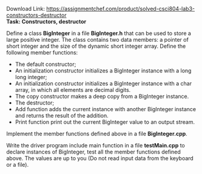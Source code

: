 Download Link: https://assignmentchef.com/product/solved-csci804-lab3-constructors-destructor
<br>
<strong>Task: Constructors, destructor </strong>

Define a class <strong>BigInteger</strong> in a file <strong>BigInteger.h</strong> that can be used to store a large positive integer. The class contains two data members: a pointer of short integer and the size of the dynamic short integer array. Define the following member functions:

<ul>

 <li>The default constructor;</li>

 <li>An initialization constructor initializes a BigInteger instance with a long long integer;</li>

 <li>An initialization constructor initializes a BigInteger instance with a char array, in which all elements are decimal digits.</li>

 <li>The copy constructor makes a deep copy from a BigInteger instance.</li>

 <li>The destructor;</li>

 <li>Add function adds the current instance with another BigInteger instance and returns the result of the addition.</li>

 <li>Print function print out the current BigInteger value to an output stream.</li>

</ul>

Implement the member functions defined above in a file <strong>BigInteger.cpp</strong>.

Write the driver program include main function in a file <strong>testMain.cpp</strong> to declare instances of BigInteger, test all the member functions defined above. The values are up to you (Do not read input data from the keyboard or a file).